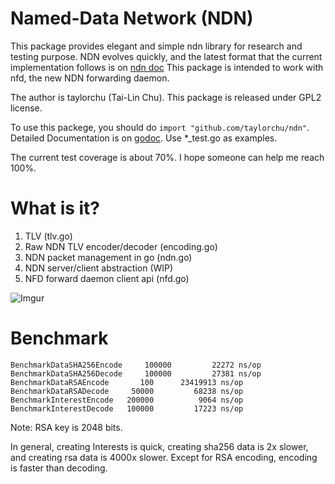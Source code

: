 Named-Data Network (NDN)
========================
This package provides elegant and simple ndn library for research and testing purpose.
NDN evolves quickly, and the latest format that the current implementation follows is on [ndn doc](http://named-data.net/doc/ndn-tlv/)
This package is intended to work with nfd, the new NDN forwarding daemon.

The author is taylorchu (Tai-Lin Chu). This package is released under GPL2 license.

To use this packege, you should do `import "github.com/taylorchu/ndn"`.
Detailed Documentation is on [godoc](https://godoc.org/github.com/taylorchu/ndn).
Use *_test.go as examples.

The current test coverage is about 70%. I hope someone can help me reach 100%.

What is it?
===========
1. TLV (tlv.go)
2. Raw NDN TLV encoder/decoder (encoding.go)
3. NDN packet management in go (ndn.go)
4. NDN server/client abstraction (WIP)
5. NFD forward daemon client api (nfd.go)

![Imgur](http://i.imgur.com/68hMHZu.png?1)

Benchmark
=========
```
BenchmarkDataSHA256Encode     100000         22272 ns/op
BenchmarkDataSHA256Decode     100000         27381 ns/op
BenchmarkDataRSAEncode       100      23419913 ns/op
BenchmarkDataRSADecode     50000         68238 ns/op
BenchmarkInterestEncode   200000          9064 ns/op
BenchmarkInterestDecode   100000         17223 ns/op
```
Note: RSA key is 2048 bits. 

In general, creating Interests is quick, creating sha256 data is 2x slower, and creating rsa data is 4000x slower.
Except for RSA encoding, encoding is faster than decoding.

